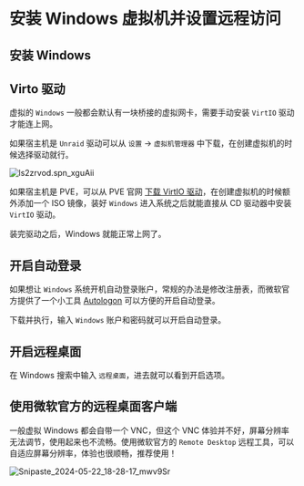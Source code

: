 # 安装 Windows 虚拟机并设置远程访问

## 安装 Windows



## Virto 驱动

虚拟的 `Windows` 一般都会默认有一块桥接的虚拟网卡，需要手动安装 `VirtIO` 驱动才能连上网。

如果宿主机是 `Unraid` 驱动可以从 `设置` -> `虚拟机管理器` 中下载，在创建虚拟机的时候选择驱动就行。

![ls2zrvod.spn_xguAii](https://img-1255332810.cos.ap-chengdu.myqcloud.com/ls2zrvod.spn_xguAii.png)

如果宿主机是 PVE，可以从 PVE 官网 [下载 VirtIO 驱动](https://pve.proxmox.com/wiki/Windows_VirtIO_Drivers#Installation)，在创建虚拟机的时候额外添加一个 ISO 镜像，装好 `Windows` 进入系统之后就能直接从 CD 驱动器中安装 `VirtIO` 驱动。

装完驱动之后，Windows 就能正常上网了。

## 开启自动登录

如果想让 `Windows` 系统开机自动登录账户，常规的办法是修改注册表，而微软官方提供了一个小工具 [Autologon](https://learn.microsoft.com/zh-tw/sysinternals/downloads/autologon) 可以方便的开启自动登录。

下载并执行，输入 `Windows` 账户和密码就可以开启自动登录。

## 开启远程桌面

在 Windows 搜索中输入 `远程桌面`，进去就可以看到开启选项。

## 使用微软官方的远程桌面客户端

一般虚拟 Windows 都会自带一个 VNC，但这个 VNC 体验并不好，屏幕分辨率无法调节，使用起来也不流畅。使用微软官方的 `Remote Desktop` 远程工具，可以自适应屏幕分辨率，体验也很顺畅，推荐使用！

![Snipaste_2024-05-22_18-28-17_mwv9Sr](https://img-1255332810.cos.ap-chengdu.myqcloud.com/Snipaste_2024-05-22_18-28-17_mwv9Sr.jpg)